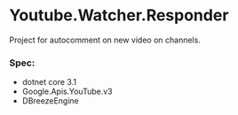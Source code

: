 # Youtube.Watcher.Responder

Project for autocomment on new video on channels.

### Spec:
* dotnet core 3.1
* Google.Apis.YouTube.v3
* DBreezeEngine